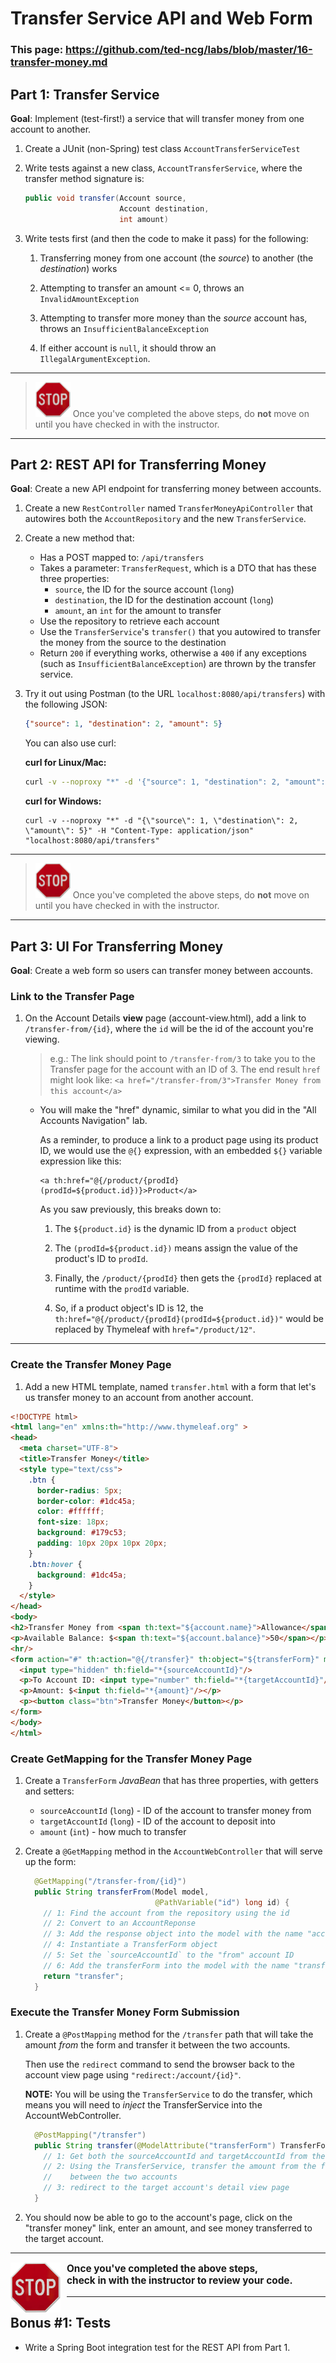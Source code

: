 # Transfer Service API and Web Form

### This page: https://github.com/ted-ncg/labs/blob/master/16-transfer-money.md

## Part 1: Transfer Service

**Goal**: Implement (test-first!) a service that will transfer money from one account to another.

1. Create a JUnit (non-Spring) test class `AccountTransferServiceTest`

1. Write tests against a new class, `AccountTransferService`, where the transfer method signature is:

    ```java
    public void transfer(Account source,
                         Account destination,
                         int amount)    
    ```

1. Write tests first (and then the code to make it pass) for the following:

   1. Transferring money from one account (the *source*) to another (the *destination*) works
   
   1. Attempting to transfer an amount <= 0, throws an `InvalidAmountException`
   
   1. Attempting to transfer more money than the *source* account has, throws an `InsufficientBalanceException`
   
   1. If either account is `null`, it should throw an `IllegalArgumentException`.

----

> <img src="stop-sign.jpg" width="56" /> Once you've completed the above steps, do **not** move on until you have checked in with the instructor.

----


## Part 2: REST API for Transferring Money

**Goal**: Create a new API endpoint for transferring money between accounts.

1. Create a new `RestController` named `TransferMoneyApiController` that autowires both the `AccountRepository` 
   and the new `TransferService`.

1. Create a new method that:
 
    * Has a POST mapped to: `/api/transfers`
    * Takes a parameter: `TransferRequest`, which is a DTO that has these three properties:
       * `source`, the ID for the source account (`long`)
       * `destination`, the ID for the destination account (`long`)
       * `amount`, an `int` for the amount to transfer
    * Use the repository to retrieve each account
    * Use the `TransferService`'s `transfer()` that you autowired to transfer the money from the source to the destination
    * Return `200` if everything works, otherwise a `400` if any exceptions (such as `InsufficientBalanceException`) are thrown by the transfer service.

1. Try it out using Postman (to the URL `localhost:8080/api/transfers`) with the following JSON:

    ```json
    {"source": 1, "destination": 2, "amount": 5}
    ```
    
   You can also use curl:
   
   **curl for Linux/Mac:**
    
    ```bash
    curl -v --noproxy "*" -d '{"source": 1, "destination": 2, "amount": 5}' -H 'Content-Type: application/json' "localhost:8080/api/transfers"
    ```
    
   **curl for Windows:**
    
    ```
    curl -v --noproxy "*" -d "{\"source\": 1, \"destination\": 2, \"amount\": 5}" -H "Content-Type: application/json" "localhost:8080/api/transfers"
    ```

----

> <img src="stop-sign.jpg" width="56" /> Once you've completed the above steps, do **not** move on until you have checked in with the instructor.

----

## Part 3: UI For Transferring Money

**Goal**: Create a web form so users can transfer money between accounts.

### Link to the Transfer Page

1. On the Account Details **view** page (account-view.html), add a link to `/transfer-from/{id}`, where the `id` will be the id of the account you're viewing.

   > e.g.: The link should point to `/transfer-from/3` to take you to the Transfer page for the account with an ID of 3.
   > The end result `href` might look like: `<a href="/transfer-from/3">Transfer Money from this account</a>`
     
   * You will make the "href" dynamic, similar to what you did in the "All Accounts Navigation" lab.

     As a reminder, to produce a link to a product page using its product ID, we would use the `@{}` expression, with an embedded `${}` variable expression like this:
   
       ```
       <a th:href="@{/product/{prodId}(prodId=${product.id})}>Product</a>
       ```
   
     As you saw previously, this breaks down to:
     
        1. The `${product.id}` is the dynamic ID from a `product` object
        
        1. The `(prodId=${product.id})` means assign the value of the product's ID to `prodId`.
        
        1. Finally, the `/product/{prodId}` then gets the `{prodId}` replaced at runtime with the `prodId` variable.
        
        1. So, if a product object's ID is 12, the `th:href="@{/product/{prodId}(prodId=${product.id})"` would be replaced by Thymeleaf with `href="/product/12"`. 

----   

### Create the Transfer Money Page

1. Add a new HTML template, named `transfer.html` with a form that let's us transfer money to an account from another account.

  ```html
  <!DOCTYPE html>
  <html lang="en" xmlns:th="http://www.thymeleaf.org" >
  <head>
    <meta charset="UTF-8">
    <title>Transfer Money</title>
    <style type="text/css">
      .btn {
        border-radius: 5px;
        border-color: #1dc45a;
        color: #ffffff;
        font-size: 18px;
        background: #179c53;
        padding: 10px 20px 10px 20px;
      }
      .btn:hover {
        background: #1dc45a;
      }
    </style>
  </head>
  <body>
  <h2>Transfer Money from <span th:text="${account.name}">Allowance</span>:</h2>
  <p>Available Balance: $<span th:text="${account.balance}">50</span></p>
  <hr/>
  <form action="#" th:action="@{/transfer}" th:object="${transferForm}" method="post">
    <input type="hidden" th:field="*{sourceAccountId}"/>
    <p>To Account ID: <input type="number" th:field="*{targetAccountId}"/></p>
    <p>Amount: $<input th:field="*{amount}"/></p>
    <p><button class="btn">Transfer Money</button></p>
  </form>
  </body>
  </html>
  ```

### Create GetMapping for the Transfer Money Page

1. Create a `TransferForm` *JavaBean* that has three properties, with getters and setters:
   * `sourceAccountId` (`long`) - ID of the account to transfer money from
   * `targetAccountId` (`long`) - ID of the account to deposit into
   * `amount` (`int`) - how much to transfer

1. Create a `@GetMapping` method in the `AccountWebController` that will serve up the form:

   ```java
     @GetMapping("/transfer-from/{id}")
     public String transferFrom(Model model,
                                @PathVariable("id") long id) {
       // 1: Find the account from the repository using the id
       // 2: Convert to an AccountReponse
       // 3: Add the response object into the model with the name "account"
       // 4: Instantiate a TransferForm object
       // 5: Set the `sourceAccountId` to the "from" account ID
       // 6: Add the transferForm into the model with the name "transferForm"
       return "transfer";
     }
   ```

### Execute the Transfer Money Form Submission

1. Create a `@PostMapping` method for the `/transfer` path that will take the amount *from* the form and transfer it between the two accounts.

   Then use the `redirect` command to send the browser back to the account view page using `"redirect:/account/{id}"`.
   
   **NOTE:** You will be using the `TransferService` to do the transfer, which means you will need to *inject* the TransferService into the AccountWebController.

   ```java
     @PostMapping("/transfer")
     public String transfer(@ModelAttribute("transferForm") TransferForm form) {
       // 1: Get both the sourceAccountId and targetAccountId from the form
       // 2: Using the TransferService, transfer the amount from the form
       //    between the two accounts
       // 3: redirect to the target account's detail view page
     }
   ```

1. You should now be able to go to the account's page, click on the "transfer money" link, enter an amount, and see money transferred to the target account.

----

<div style="padding-right: 8px;">
  <p style="text-align: left; font-size: 110%; font-weight: 700;">
    <img src="/stop-sign.jpg" style="float: left; vertical-align: middle; width: 80px; padding-right: 10px">Once you've completed the above steps,<br/>
    check in with the instructor to review your code.
  </p>
</div>

----  

## Bonus #1: Tests

* Write a Spring Boot integration test for the REST API from Part 1.
